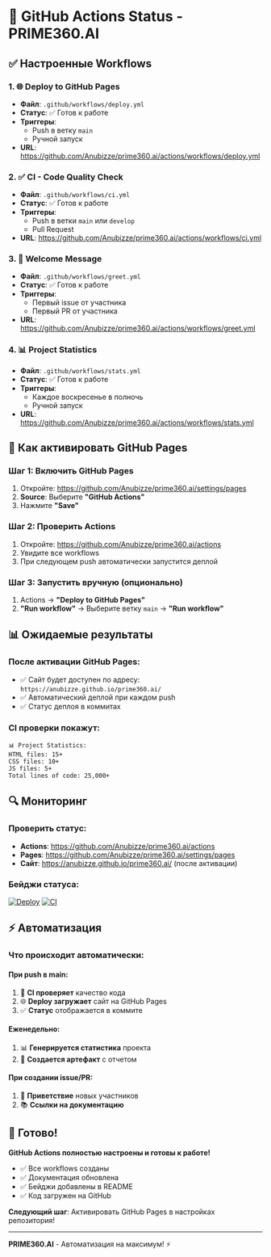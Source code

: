 # 🚀 GitHub Actions Status - PRIME360.AI

## ✅ Настроенные Workflows

### 1. 🌐 Deploy to GitHub Pages
- **Файл**: `.github/workflows/deploy.yml`
- **Статус**: ✅ Готов к работе
- **Триггеры**: 
  - Push в ветку `main`
  - Ручной запуск
- **URL**: https://github.com/Anubizze/prime360.ai/actions/workflows/deploy.yml

### 2. ✅ CI - Code Quality Check
- **Файл**: `.github/workflows/ci.yml`
- **Статус**: ✅ Готов к работе
- **Триггеры**:
  - Push в ветки `main` или `develop`
  - Pull Request
- **URL**: https://github.com/Anubizze/prime360.ai/actions/workflows/ci.yml

### 3. 👋 Welcome Message
- **Файл**: `.github/workflows/greet.yml`
- **Статус**: ✅ Готов к работе
- **Триггеры**:
  - Первый issue от участника
  - Первый PR от участника
- **URL**: https://github.com/Anubizze/prime360.ai/actions/workflows/greet.yml

### 4. 📊 Project Statistics
- **Файл**: `.github/workflows/stats.yml`
- **Статус**: ✅ Готов к работе
- **Триггеры**:
  - Каждое воскресенье в полночь
  - Ручной запуск
- **URL**: https://github.com/Anubizze/prime360.ai/actions/workflows/stats.yml

## 🎯 Как активировать GitHub Pages

### Шаг 1: Включить GitHub Pages
1. Откройте: https://github.com/Anubizze/prime360.ai/settings/pages
2. **Source**: Выберите **"GitHub Actions"**
3. Нажмите **"Save"**

### Шаг 2: Проверить Actions
1. Откройте: https://github.com/Anubizze/prime360.ai/actions
2. Увидите все workflows
3. При следующем push автоматически запустится деплой

### Шаг 3: Запустить вручную (опционально)
1. Actions → **"Deploy to GitHub Pages"**
2. **"Run workflow"** → Выберите ветку `main` → **"Run workflow"**

## 📊 Ожидаемые результаты

### После активации GitHub Pages:
- ✅ Сайт будет доступен по адресу: `https://anubizze.github.io/prime360.ai/`
- ✅ Автоматический деплой при каждом push
- ✅ Статус деплоя в коммитах

### CI проверки покажут:
```
📊 Project Statistics:
HTML files: 15+
CSS files: 10+
JS files: 5+
Total lines of code: 25,000+
```

## 🔍 Мониторинг

### Проверить статус:
- **Actions**: https://github.com/Anubizze/prime360.ai/actions
- **Pages**: https://github.com/Anubizze/prime360.ai/settings/pages
- **Сайт**: https://anubizze.github.io/prime360.ai/ (после активации)

### Бейджи статуса:
[![Deploy](https://github.com/Anubizze/prime360.ai/workflows/Deploy%20to%20GitHub%20Pages/badge.svg)](https://github.com/Anubizze/prime360.ai/actions)
[![CI](https://github.com/Anubizze/prime360.ai/workflows/CI%20-%20Code%20Quality%20Check/badge.svg)](https://github.com/Anubizze/prime360.ai/actions)

## ⚡ Автоматизация

### Что происходит автоматически:

#### При push в main:
1. 🔄 **CI проверяет** качество кода
2. 🌐 **Deploy загружает** сайт на GitHub Pages
3. ✅ **Статус** отображается в коммите

#### Еженедельно:
1. 📊 **Генерируется статистика** проекта
2. 📁 **Создается артефакт** с отчетом

#### При создании issue/PR:
1. 👋 **Приветствие** новых участников
2. 📚 **Ссылки на документацию**

## 🎉 Готово!

**GitHub Actions полностью настроены и готовы к работе!**

- ✅ Все workflows созданы
- ✅ Документация обновлена
- ✅ Бейджи добавлены в README
- ✅ Код загружен на GitHub

**Следующий шаг**: Активировать GitHub Pages в настройках репозитория!

---

**PRIME360.AI** - Автоматизация на максимум! ⚡
